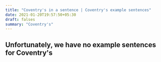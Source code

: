 ```yaml
---
title: "Coventry's in a sentence | Coventry's example sentences"
date: 2021-01-20T19:57:50+05:30
draft: falses
summary: "Coventry's"
---
```

## Unfortunately, we have no example sentences for Coventry's                 
